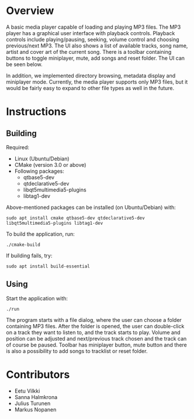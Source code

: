 # Overview
A basic media player capable of loading and playing MP3 files. The MP3
player has a graphical user interface with playback controls. Playback controls include
playing/pausing, seeking, volume control and choosing previous/next MP3. The UI also
shows a list of available tracks, song name, artist and cover art of the current song. There is
a toolbar containing buttons to toggle miniplayer, mute, add songs and reset folder. The UI
can be seen below.

In addition, we implemented directory browsing, metadata display and miniplayer mode. Currently, the media player supports only MP3 files,
but it would be fairly easy to expand to other file types as well in the future.

# Instructions
## Building
Required:
- Linux (Ubuntu/Debian)
- CMake (version 3.0 or above)
- Following packages:
  - qtbase5-dev
  - qtdeclarative5-dev
  - libqt5multimedia5-plugins
  - libtag1-dev
    
Above-mentioned packages can be installed (on Ubuntu/Debian) with:

`sudo apt install cmake qtbase5-dev qtdeclarative5-dev
libqt5multimedia5-plugins libtag1-dev`

To build the application, run:

`./cmake-build`

If building fails, try:

`sudo apt install build-essential`

## Using
Start the application with:

`./run`

The program starts with a file dialog, where the user can choose a folder containing MP3
files. After the folder is opened, the user can double-click on a track they want to listen to,
and the track starts to play. Volume and position can be adjusted and next/previous track
chosen and the track can of course be paused. Toolbar has miniplayer button, mute button
and there is also a possibility to add songs to tracklist or reset folder.

# Contributors
- Eetu Vilkki
- Sanna Halmkrona
- Julius Turunen
- Markus Nopanen
